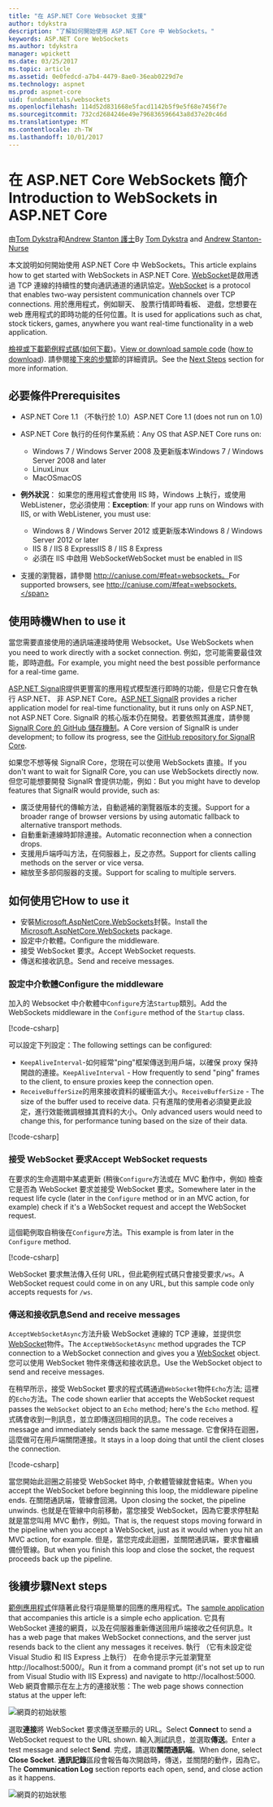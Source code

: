 ```yaml
---
title: "在 ASP.NET Core Websocket 支援"
author: tdykstra
description: "了解如何開始使用 ASP.NET Core 中 WebSockets。"
keywords: ASP.NET Core WebSockets
ms.author: tdykstra
manager: wpickett
ms.date: 03/25/2017
ms.topic: article
ms.assetid: 0e0fedcd-a7b4-4479-8ae0-36eab0229d7e
ms.technology: aspnet
ms.prod: aspnet-core
uid: fundamentals/websockets
ms.openlocfilehash: 114d52d831668e5facd1142b5f9e5f68e7456f7e
ms.sourcegitcommit: 732cd2684246e49e796836596643a8d37e20c46d
ms.translationtype: MT
ms.contentlocale: zh-TW
ms.lasthandoff: 10/01/2017
---
```

# <a name="introduction-to-websockets-in-aspnet-core"></a><span data-ttu-id="b7521-104">在 ASP.NET Core WebSockets 簡介</span><span class="sxs-lookup"><span data-stu-id="b7521-104">Introduction to WebSockets in ASP.NET Core</span></span>

<span data-ttu-id="b7521-105">由[Tom Dykstra](https://github.com/tdykstra)和[Andrew Stanton 護士](https://github.com/anurse)</span><span class="sxs-lookup"><span data-stu-id="b7521-105">By [Tom Dykstra](https://github.com/tdykstra) and [Andrew Stanton-Nurse](https://github.com/anurse)</span></span>

<span data-ttu-id="b7521-106">本文說明如何開始使用 ASP.NET Core 中 WebSockets。</span><span class="sxs-lookup"><span data-stu-id="b7521-106">This article explains how to get started with WebSockets in ASP.NET Core.</span></span> <span data-ttu-id="b7521-107">[WebSocket](https://wikipedia.org/wiki/WebSocket)是啟用透過 TCP 連線的持續性的雙向通訊通道的通訊協定。</span><span class="sxs-lookup"><span data-stu-id="b7521-107">[WebSocket](https://wikipedia.org/wiki/WebSocket) is a protocol that enables two-way persistent communication channels over TCP connections.</span></span> <span data-ttu-id="b7521-108">用於應用程式，例如聊天、 股票行情即時看板、 遊戲，您想要在 web 應用程式的即時功能的任何位置。</span><span class="sxs-lookup"><span data-stu-id="b7521-108">It is used for applications such as chat, stock tickers, games, anywhere you want real-time functionality in a web application.</span></span>

<span data-ttu-id="b7521-109">[檢視或下載範例程式碼](https://github.com/aspnet/Docs/tree/master/aspnetcore/fundamentals/websockets/sample)([如何下載](xref:tutorials/index#how-to-download-a-sample))。</span><span class="sxs-lookup"><span data-stu-id="b7521-109">[View or download sample code](https://github.com/aspnet/Docs/tree/master/aspnetcore/fundamentals/websockets/sample) ([how to download](xref:tutorials/index#how-to-download-a-sample)).</span></span> <span data-ttu-id="b7521-110">請參閱[接下來的步驟](#next-steps)節的詳細資訊。</span><span class="sxs-lookup"><span data-stu-id="b7521-110">See the [Next Steps](#next-steps) section for more information.</span></span>


## <a name="prerequisites"></a><span data-ttu-id="b7521-111">必要條件</span><span class="sxs-lookup"><span data-stu-id="b7521-111">Prerequisites</span></span>

* <span data-ttu-id="b7521-112">ASP.NET Core 1.1 （不執行於 1.0）</span><span class="sxs-lookup"><span data-stu-id="b7521-112">ASP.NET Core 1.1 (does not run on 1.0)</span></span>
* <span data-ttu-id="b7521-113">ASP.NET Core 執行的任何作業系統：</span><span class="sxs-lookup"><span data-stu-id="b7521-113">Any OS that ASP.NET Core runs on:</span></span>
  
  * <span data-ttu-id="b7521-114">Windows 7 / Windows Server 2008 及更新版本</span><span class="sxs-lookup"><span data-stu-id="b7521-114">Windows 7 / Windows Server 2008 and later</span></span>
  * <span data-ttu-id="b7521-115">Linux</span><span class="sxs-lookup"><span data-stu-id="b7521-115">Linux</span></span>
  * <span data-ttu-id="b7521-116">MacOS</span><span class="sxs-lookup"><span data-stu-id="b7521-116">macOS</span></span>

* <span data-ttu-id="b7521-117">**例外狀況**： 如果您的應用程式會使用 IIS 時，Windows 上執行，或使用 WebListener，您必須使用：</span><span class="sxs-lookup"><span data-stu-id="b7521-117">**Exception**: If your app runs on Windows with IIS, or with WebListener, you must use:</span></span>

  * <span data-ttu-id="b7521-118">Windows 8 / Windows Server 2012 或更新版本</span><span class="sxs-lookup"><span data-stu-id="b7521-118">Windows 8 / Windows Server 2012 or later</span></span>
  * <span data-ttu-id="b7521-119">IIS 8 / IIS 8 Express</span><span class="sxs-lookup"><span data-stu-id="b7521-119">IIS 8 / IIS 8 Express</span></span>
  * <span data-ttu-id="b7521-120">必須在 IIS 中啟用 WebSocket</span><span class="sxs-lookup"><span data-stu-id="b7521-120">WebSocket must be enabled in IIS</span></span>

* <span data-ttu-id="b7521-121">支援的瀏覽器，請參閱 http://caniuse.com/#feat=websockets。</span><span class="sxs-lookup"><span data-stu-id="b7521-121">For supported browsers, see http://caniuse.com/#feat=websockets.</span></span>

## <a name="when-to-use-it"></a><span data-ttu-id="b7521-122">使用時機</span><span class="sxs-lookup"><span data-stu-id="b7521-122">When to use it</span></span>

<span data-ttu-id="b7521-123">當您需要直接使用的通訊端連接時使用 Websocket。</span><span class="sxs-lookup"><span data-stu-id="b7521-123">Use WebSockets when you need to work directly with a socket connection.</span></span> <span data-ttu-id="b7521-124">例如，您可能需要最佳效能，即時遊戲。</span><span class="sxs-lookup"><span data-stu-id="b7521-124">For example, you might need the best possible performance for a real-time game.</span></span>

<span data-ttu-id="b7521-125">[ASP.NET SignalR](https://docs.microsoft.com/aspnet/signalr/overview/getting-started/introduction-to-signalr)提供更豐富的應用程式模型進行即時的功能，但是它只會在執行 ASP.NET、 非 ASP.NET Core。</span><span class="sxs-lookup"><span data-stu-id="b7521-125">[ASP.NET SignalR](https://docs.microsoft.com/aspnet/signalr/overview/getting-started/introduction-to-signalr) provides a richer application model for real-time functionality, but it runs only on ASP.NET, not ASP.NET Core.</span></span> <span data-ttu-id="b7521-126">SignalR 的核心版本仍在開發。若要依照其進度，請參閱[SignalR Core 的 GitHub 儲存機制](https://github.com/aspnet/SignalR)。</span><span class="sxs-lookup"><span data-stu-id="b7521-126">A Core version of SignalR is under development; to follow its progress, see the [GitHub repository for SignalR Core](https://github.com/aspnet/SignalR).</span></span>

<span data-ttu-id="b7521-127">如果您不想等候 SignalR Core，您現在可以使用 WebSockets 直接。</span><span class="sxs-lookup"><span data-stu-id="b7521-127">If you don't want to wait for SignalR Core, you can use WebSockets directly now.</span></span> <span data-ttu-id="b7521-128">但您可能想要開發 SignalR 會提供功能，例如：</span><span class="sxs-lookup"><span data-stu-id="b7521-128">But you might have to develop features that SignalR would provide, such as:</span></span>

* <span data-ttu-id="b7521-129">廣泛使用替代的傳輸方法，自動遞補的瀏覽器版本的支援。</span><span class="sxs-lookup"><span data-stu-id="b7521-129">Support for a broader range of browser versions by using automatic fallback to alternative transport methods.</span></span>
* <span data-ttu-id="b7521-130">自動重新連線時卸除連接。</span><span class="sxs-lookup"><span data-stu-id="b7521-130">Automatic reconnection when a connection drops.</span></span>
* <span data-ttu-id="b7521-131">支援用戶端呼叫方法，在伺服器上，反之亦然。</span><span class="sxs-lookup"><span data-stu-id="b7521-131">Support for clients calling methods on the server or vice versa.</span></span>
* <span data-ttu-id="b7521-132">縮放至多部伺服器的支援。</span><span class="sxs-lookup"><span data-stu-id="b7521-132">Support for scaling to multiple servers.</span></span>

## <a name="how-to-use-it"></a><span data-ttu-id="b7521-133">如何使用它</span><span class="sxs-lookup"><span data-stu-id="b7521-133">How to use it</span></span>

* <span data-ttu-id="b7521-134">安裝[Microsoft.AspNetCore.WebSockets](https://www.nuget.org/packages/Microsoft.AspNetCore.WebSockets/)封裝。</span><span class="sxs-lookup"><span data-stu-id="b7521-134">Install the [Microsoft.AspNetCore.WebSockets](https://www.nuget.org/packages/Microsoft.AspNetCore.WebSockets/) package.</span></span>
* <span data-ttu-id="b7521-135">設定中介軟體。</span><span class="sxs-lookup"><span data-stu-id="b7521-135">Configure the middleware.</span></span>
* <span data-ttu-id="b7521-136">接受 WebSocket 要求。</span><span class="sxs-lookup"><span data-stu-id="b7521-136">Accept WebSocket requests.</span></span>
* <span data-ttu-id="b7521-137">傳送和接收訊息。</span><span class="sxs-lookup"><span data-stu-id="b7521-137">Send and receive messages.</span></span>

### <a name="configure-the-middleware"></a><span data-ttu-id="b7521-138">設定中介軟體</span><span class="sxs-lookup"><span data-stu-id="b7521-138">Configure the middleware</span></span>

<span data-ttu-id="b7521-139">加入的 Websocket 中介軟體中`Configure`方法`Startup`類別。</span><span class="sxs-lookup"><span data-stu-id="b7521-139">Add the WebSockets middleware in the `Configure` method of the `Startup` class.</span></span>

[!code-csharp[](websockets/sample/Startup.cs?name=UseWebSockets)]

<span data-ttu-id="b7521-140">可以設定下列設定：</span><span class="sxs-lookup"><span data-stu-id="b7521-140">The following settings can be configured:</span></span>

* <span data-ttu-id="b7521-141">`KeepAliveInterval`-如何經常"ping"框架傳送到用戶端，以確保 proxy 保持開啟的連接。</span><span class="sxs-lookup"><span data-stu-id="b7521-141">`KeepAliveInterval` - How frequently to send "ping" frames to the client, to ensure proxies keep the connection open.</span></span>
* <span data-ttu-id="b7521-142">`ReceiveBufferSize`的用來接收資料的緩衝區大小。</span><span class="sxs-lookup"><span data-stu-id="b7521-142">`ReceiveBufferSize` - The size of the buffer used to receive data.</span></span> <span data-ttu-id="b7521-143">只有進階的使用者必須變更此設定，進行效能微調根據其資料的大小。</span><span class="sxs-lookup"><span data-stu-id="b7521-143">Only advanced users would need to change this, for performance tuning based on the size of their data.</span></span>

[!code-csharp[](websockets/sample/Startup.cs?name=UseWebSocketsOptions)]

### <a name="accept-websocket-requests"></a><span data-ttu-id="b7521-144">接受 WebSocket 要求</span><span class="sxs-lookup"><span data-stu-id="b7521-144">Accept WebSocket requests</span></span>

<span data-ttu-id="b7521-145">在要求的生命週期中某處更新 (稍後`Configure`方法或在 MVC 動作中，例如) 檢查它是否為 WebSocket 要求並接受 WebSocket 要求。</span><span class="sxs-lookup"><span data-stu-id="b7521-145">Somewhere later in the request life cycle (later in the `Configure` method or in an MVC action, for example) check if it's a WebSocket request and accept the WebSocket request.</span></span>

<span data-ttu-id="b7521-146">這個範例取自稍後在`Configure`方法。</span><span class="sxs-lookup"><span data-stu-id="b7521-146">This example is from later in the `Configure` method.</span></span>

[!code-csharp[](websockets/sample/Startup.cs?name=AcceptWebSocket&highlight=7)]

<span data-ttu-id="b7521-147">WebSocket 要求無法傳入任何 URL，但此範例程式碼只會接受要求`/ws`。</span><span class="sxs-lookup"><span data-stu-id="b7521-147">A WebSocket request could come in on any URL, but this sample code only accepts requests for `/ws`.</span></span>

### <a name="send-and-receive-messages"></a><span data-ttu-id="b7521-148">傳送和接收訊息</span><span class="sxs-lookup"><span data-stu-id="b7521-148">Send and receive messages</span></span>

<span data-ttu-id="b7521-149">`AcceptWebSocketAsync`方法升級 WebSocket 連線的 TCP 連線，並提供您[WebSocket](https://docs.microsoft.com/dotnet/core/api/system.net.websockets.websocket)物件。</span><span class="sxs-lookup"><span data-stu-id="b7521-149">The `AcceptWebSocketAsync` method upgrades the TCP connection to a WebSocket connection and gives you a [WebSocket](https://docs.microsoft.com/dotnet/core/api/system.net.websockets.websocket) object.</span></span> <span data-ttu-id="b7521-150">您可以使用 WebSocket 物件來傳送和接收訊息。</span><span class="sxs-lookup"><span data-stu-id="b7521-150">Use the WebSocket object to send and receive messages.</span></span>

<span data-ttu-id="b7521-151">在稍早所示，接受 WebSocket 要求的程式碼通過`WebSocket`物件`Echo`方法; 這裡的`Echo`方法。</span><span class="sxs-lookup"><span data-stu-id="b7521-151">The code shown earlier that accepts the WebSocket request passes the `WebSocket` object to an `Echo` method; here's the `Echo` method.</span></span> <span data-ttu-id="b7521-152">程式碼會收到一則訊息，並立即傳送回相同的訊息。</span><span class="sxs-lookup"><span data-stu-id="b7521-152">The code receives a message and immediately sends back the same message.</span></span> <span data-ttu-id="b7521-153">它會保持在迴圈，這麼做可在用戶端關閉連接。</span><span class="sxs-lookup"><span data-stu-id="b7521-153">It stays in a loop doing that until the client closes the connection.</span></span> 

[!code-csharp[](websockets/sample/Startup.cs?name=Echo)]

<span data-ttu-id="b7521-154">當您開始此迴圈之前接受 WebSocket 時中, 介軟體管線就會結束。</span><span class="sxs-lookup"><span data-stu-id="b7521-154">When you accept the WebSocket before beginning this loop, the middleware pipeline ends.</span></span>  <span data-ttu-id="b7521-155">在關閉通訊端，管線會回溯。</span><span class="sxs-lookup"><span data-stu-id="b7521-155">Upon closing the socket, the pipeline unwinds.</span></span> <span data-ttu-id="b7521-156">也就是在管線中向前移動，當您接受 WebSocket，因為它要求停駐點就是當您叫用 MVC 動作，例如。</span><span class="sxs-lookup"><span data-stu-id="b7521-156">That is, the request stops moving forward in the pipeline when you accept a WebSocket, just as it would when you hit an MVC action, for example.</span></span>  <span data-ttu-id="b7521-157">但是，當您完成此迴圈，並關閉通訊端，要求會繼續備份管線。</span><span class="sxs-lookup"><span data-stu-id="b7521-157">But when you finish this loop and close the socket, the request proceeds back up the pipeline.</span></span>

## <a name="next-steps"></a><span data-ttu-id="b7521-158">後續步驟</span><span class="sxs-lookup"><span data-stu-id="b7521-158">Next steps</span></span>

<span data-ttu-id="b7521-159">[範例應用程式](https://github.com/aspnet/Docs/tree/master/aspnetcore/fundamentals/websockets/sample)伴隨著此發行項是簡單的回應的應用程式。</span><span class="sxs-lookup"><span data-stu-id="b7521-159">The [sample application](https://github.com/aspnet/Docs/tree/master/aspnetcore/fundamentals/websockets/sample) that accompanies this article is a simple echo application.</span></span> <span data-ttu-id="b7521-160">它具有 WebSocket 連接的網頁，以及在伺服器重新傳送回用戶端接收之任何訊息。</span><span class="sxs-lookup"><span data-stu-id="b7521-160">It has a web page that makes WebSocket connections, and the server just resends back to the client any messages it receives.</span></span> <span data-ttu-id="b7521-161">執行 （它有未設定從 Visual Studio 和 IIS Express 上執行） 在命令提示字元並瀏覽至 http://localhost:5000/。</span><span class="sxs-lookup"><span data-stu-id="b7521-161">Run it from a command prompt (it's not set up to run from Visual Studio with IIS Express) and navigate to http://localhost:5000.</span></span> <span data-ttu-id="b7521-162">Web 網頁會顯示在左上方的連接狀態：</span><span class="sxs-lookup"><span data-stu-id="b7521-162">The web page shows connection status at the upper left:</span></span>

![網頁的初始狀態](websockets/_static/start.png)

<span data-ttu-id="b7521-164">選取**連接**將 WebSocket 要求傳送至顯示的 URL。</span><span class="sxs-lookup"><span data-stu-id="b7521-164">Select **Connect** to send a WebSocket request to the URL shown.</span></span>  <span data-ttu-id="b7521-165">輸入測試訊息，並選取**傳送**。</span><span class="sxs-lookup"><span data-stu-id="b7521-165">Enter a test message and select **Send**.</span></span> <span data-ttu-id="b7521-166">完成，請選取**關閉通訊端**。</span><span class="sxs-lookup"><span data-stu-id="b7521-166">When done, select **Close Socket**.</span></span> <span data-ttu-id="b7521-167">**通訊記錄**區段會報告每次開啟時，傳送，並關閉的動作，因為它。</span><span class="sxs-lookup"><span data-stu-id="b7521-167">The **Communication Log** section reports each open, send, and close action as it happens.</span></span>

![網頁的初始狀態](websockets/_static/end.png)
